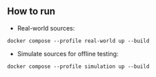 ## How to run
* Real-world sources:
```
docker compose --profile real-world up --build
```
* Simulate sources for offline testing:
```
docker compose --profile simulation up --build
```